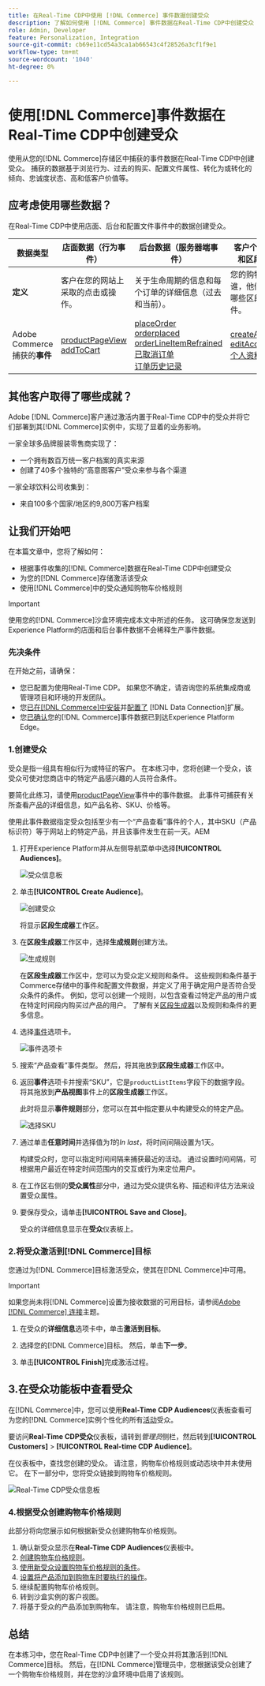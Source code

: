 ```yaml
---
title: 在Real-Time CDP中使用 [!DNL Commerce] 事件数据创建受众
description: 了解如何使用 [!DNL Commerce] 事件数据在Real-Time CDP中创建受众
role: Admin, Developer
feature: Personalization, Integration
source-git-commit: cb69e11cd54a3ca1ab66543c4f28526a3cf1f9e1
workflow-type: tm+mt
source-wordcount: '1040'
ht-degree: 0%

---
```


# 使用[!DNL Commerce]事件数据在Real-Time CDP中创建受众

使用从您的[!DNL Commerce]存储区中捕获的事件数据在Real-Time CDP中创建受众。 捕获的数据基于浏览行为、过去的购买、配置文件属性、转化为或转化的倾向、忠诚度状态、高和低客户价值等。

## 应考虑使用哪些数据？

在Real-Time CDP中使用店面、后台和配置文件事件中的数据创建受众。

| 数据类型 | 店面数据（行为事件） | 后台数据（服务器端事件） | 客户个人资料和区段数据 |
|---|---|---|---|
| **定义** | 客户在您的网站上采取的点击或操作。 | 关于生命周期的信息和每个订单的详细信息（过去和当前）。 | 您的购物者是谁，他们符合哪些区段的条件。 |
| Adobe Commerce捕获的&#x200B;**事件** | [productPageView](events.md#productpageview)<br>[addToCart](events.md#addtocart) | [placeOrder](events.md#completecheckout)<br>[orderplaced](events-backoffice.md#orderplaced)<br>[orderLineItemRefrained](events-backoffice.md#orderlineitemrefunded)<br>[已取消订单](events-backoffice.md#ordercancelled)<br>[订单历史记录](connect-data.md#send-historical-order-data) | [createAccount](events.md#createaccount)<br>[editAccount](events.md#editaccount)<br>[个人资料记录](events-profilerecord.md) |

## 其他客户取得了哪些成就？

Adobe [!DNL Commerce]客户通过激活内置于Real-Time CDP中的受众并将它们部署到其[!DNL Commerce]实例中，实现了显着的业务影响。

一家全球多品牌服装零售商实现了：

- 一个拥有数百万统一客户档案的真实来源
- 创建了40多个独特的“高意图客户”受众来参与各个渠道

一家全球饮料公司收集到：

- 来自100多个国家/地区的9,800万客户档案

## 让我们开始吧

在本篇文章中，您将了解如何：

- 根据事件收集的[!DNL Commerce]数据在Real-Time CDP中创建受众
- 为您的[!DNL Commerce]存储激活该受众
- 使用[!DNL Commerce]中的受众通知购物车价格规则

>[!IMPORTANT]
>
>使用您的[!DNL Commerce]沙盒环境完成本文中所述的任务。 这可确保您发送到Experience Platform的店面和后台事件数据不会稀释生产事件数据。

### 先决条件

在开始之前，请确保：

- 您已配置为使用Real-Time CDP。 如果您不确定，请咨询您的系统集成商或管理项目和环境的开发团队。
- 您[已在[!DNL Commerce]中安装](install.md)并[配置了](connect-data.md) [!DNL Data Connection]扩展。
- 您[已确认](connect-data.md#confirm-that-event-data-is-collected)您的[!DNL Commerce]事件数据已到达Experience Platform Edge。

### 1.创建受众

受众是指一组具有相似行为或特征的客户。 在本练习中，您将创建一个受众，该受众可使对您商店中的特定产品感兴趣的人员符合条件。

要简化此练习，请使用[productPageView](events.md#productpageview)事件中的事件数据。 此事件可捕获有关所查看产品的详细信息，如产品名称、SKU、价格等。

使用此事件数据指定受众包括至少有一个“产品查看”事件的个人，其中SKU（产品标识符）等于网站上的特定产品，并且该事件发生在前一天。&#x200B;AEM

1. 打开Experience Platform并从左侧导航菜单中选择&#x200B;**[!UICONTROL Audiences]**。

   ![受众信息板](assets/audience-left-rail.png)

1. 单击&#x200B;**[!UICONTROL Create Audience]**。

   ![创建受众](assets/browse-create-audience.png)

   将显示&#x200B;**区段生成器**&#x200B;工作区。

1. 在&#x200B;**区段生成器**&#x200B;工作区中，选择&#x200B;**生成规则**&#x200B;创建方法。

   ![生成规则](assets/build-rule.png)

   在&#x200B;**区段生成器**&#x200B;工作区中，您可以为受众定义规则和条件&#x200B;。 这些规则和条件基于Commerce存储中的事件和配置文件数据，并定义了用于确定用户是否符合受众条件的条件。 例如，您可以创建一个规则，以包含查看过特定产品的用户或在特定时间段内购买过产品的用户。 了解有关[区段生成器](https://experienceleague.adobe.com/zh-hans/docs/experience-platform/segmentation/ui/segment-builder)以及规则和条件的更多信息。

1. 选择[事件](https://experienceleague.adobe.com/zh-hans/docs/experience-platform/segmentation/ui/segment-builder#events)选项卡。

   ![事件选项卡](assets/audience-events-tab.png)

1. 搜索“产品查看”事件类型。 然后，将其拖放到&#x200B;**区段生成器**&#x200B;工作区中。

1. 返回&#x200B;**事件**&#x200B;选项卡并搜索“SKU”，它是`productListItems`字段下的数据字段。 将其拖放到&#x200B;**产品视图**&#x200B;事件上的&#x200B;**区段生成器**&#x200B;工作区。

   此时将显示&#x200B;**事件规则**&#x200B;部分，您可以在其中指定要从中构建受众的特定产品。

   ![选择SKU](assets/audience-addsku.png)

1. 通过单击&#x200B;**任意时间**&#x200B;并选择值为&#x200B;*1*&#x200B;的&#x200B;*In last*，将时间间隔设置为1天。

   构建受众时，您可以指定时间间隔来捕获最近的活动。 通过设置时间间隔，可根据用户最近在特定时间范围内的交互或行为来定位用户。

1. 在工作区右侧的&#x200B;**受众属性**&#x200B;部分中，通过为受众提供名称、描述和评估方法来设置受众属性。

1. 要保存受众，请单击&#x200B;**[!UICONTROL Save and Close]**。

   受众的详细信息显示在&#x200B;**受众**&#x200B;仪表板上。

### 2.将受众激活到[!DNL Commerce]目标

您通过为[!DNL Commerce]目标激活受众，使其在[!DNL Commerce]中可用。

>[!IMPORTANT]
>
>如果您尚未将[!DNL Commerce]设置为接收数据的可用目标，请参阅[Adobe [!DNL Commerce] 连接](https://experienceleague.adobe.com/zh-hans/docs/experience-platform/destinations/catalog/personalization/adobe-commerce)主题。

1. 在受众的&#x200B;**详细信息**&#x200B;选项卡中，单击&#x200B;**激活到目标**。

1. 选择您的[!DNL Commerce]目标。 然后，单击&#x200B;**下一步**。

1. 单击&#x200B;**[!UICONTROL Finish]**&#x200B;完成激活过程。

## 3.在受众功能板中查看受众

在[!DNL Commerce]中，您可以使用&#x200B;**Real-Time CDP Audiences**&#x200B;仪表板查看可为您的[!DNL Commerce]实例个性化的所有[活动](https://experienceleague.adobe.com/zh-hans/docs/experience-platform/destinations/ui/activate/activate-edge-personalization-destinations)受众。

要访问&#x200B;**Real-Time CDP受众**&#x200B;仪表板，请转到&#x200B;_管理员_&#x200B;侧栏，然后转到&#x200B;**[!UICONTROL Customers]** > **[!UICONTROL Real-time CDP Audience]**。

在仪表板中，查找您创建的受众。 请注意，购物车价格规则或动态块中并未使用它。 在下一部分中，您将受众链接到购物车价格规则。

![Real-Time CDP受众信息板](assets/real-time-cdp-dashboard.png)

### 4.根据受众创建购物车价格规则

此部分将向您展示如何根据新受众创建购物车价格规则。

1. 确认新受众显示在&#x200B;**Real-Time CDP Audiences**&#x200B;仪表板中。
1. [创建购物车价格规则](https://experienceleague.adobe.com/zh-hans/docs/commerce-admin/marketing/promotions/cart-rules/price-rules-cart-create)。
1. [使用新受众设置购物车价格规则的条件](https://experienceleague.adobe.com/zh-hans/docs/commerce-admin/marketing/promotions/cart-rules/price-rules-cart-create#use-real-time-cdp-audiences-to-set-a-condition)。
1. [设置将产品添加到购物车时要执行的操作](https://experienceleague.adobe.com/zh-hans/docs/commerce-admin/marketing/promotions/cart-rules/price-rules-cart-create#step-3-define-the-actions)。
1. 继续配置购物车价格规则。
1. 转到沙盒实例的客户视图。
1. 将基于受众的产品添加到购物车。 请注意，购物车价格规则已启用。

## 总结

在本练习中，您在Real-Time CDP中创建了一个受众并将其激活到[!DNL Commerce]目标。 然后，在[!DNL Commerce]管理员中，您根据该受众创建了一个购物车价格规则，并在您的沙盒环境中启用了该规则。
